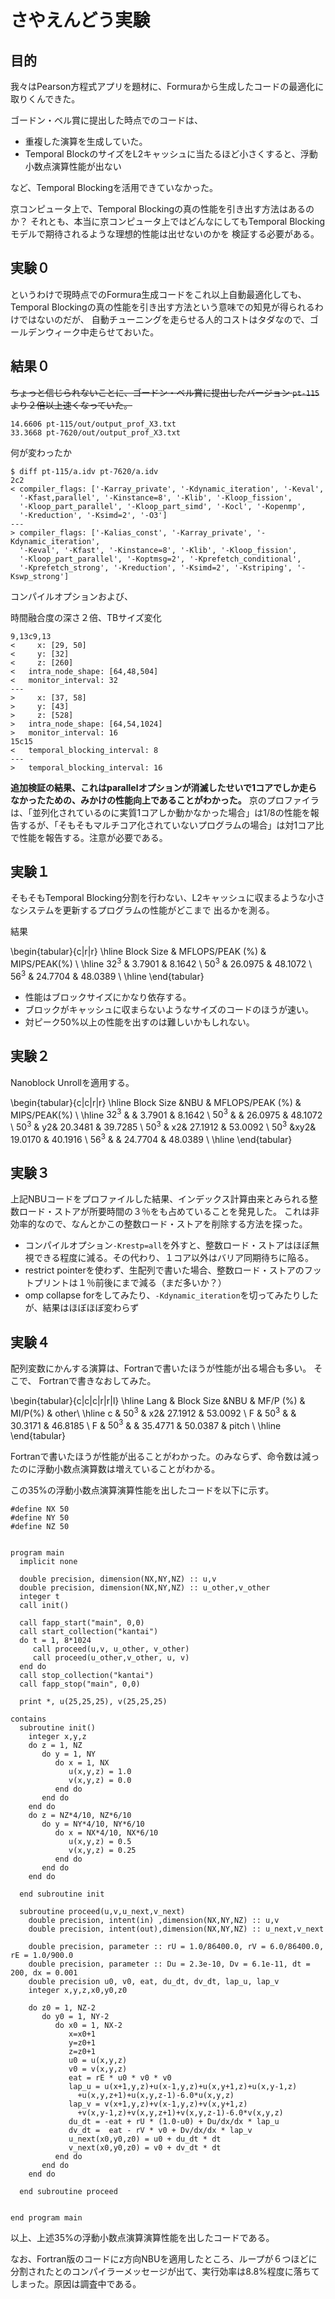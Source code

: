 
# さやえんどう実験

## 目的

我々はPearson方程式アプリを題材に、Formuraから生成したコードの最適化に取りくんできた。

ゴードン・ベル賞に提出した時点でのコードは、

- 重複した演算を生成していた。
- Temporal BlockのサイズをL2キャッシュに当たるほど小さくすると、浮動小数点演算性能が出ない

など、Temporal Blockingを活用できていなかった。

京コンピュータ上で、Temporal Blockingの真の性能を引き出す方法はあるのか？
それとも、本当に京コンピュータ上ではどんなにしてもTemporal Blockingモデルで期待されるような理想的性能は出せないのかを
検証する必要がある。


## 実験０

というわけで現時点でのFormura生成コードをこれ以上自動最適化しても、
Temporal Blockingの真の性能を引き出す方法という意味での知見が得られるわけではないのだが、
自動チューニングを走らせる人的コストはタダなので、ゴールデンウィーク中走らせておいた。

## 結果０

~~ちょっと信じられないことに、ゴードン・ベル賞に提出したバージョン `pt-115` より２倍以上速くなっていた。~~


```
14.6606 pt-115/out/output_prof_X3.txt
33.3668 pt-7620/out/output_prof_X3.txt
```


何が変わったか
```
$ diff pt-115/a.idv pt-7620/a.idv
2c2
< compiler_flags: ['-Karray_private', '-Kdynamic_iteration', '-Keval',
  '-Kfast,parallel', '-Kinstance=8', '-Klib', '-Kloop_fission',
  '-Kloop_part_parallel', '-Kloop_part_simd', '-Kocl', '-Kopenmp',
  '-Kreduction', '-Ksimd=2', '-O3']
---
> compiler_flags: ['-Kalias_const', '-Karray_private', '-Kdynamic_iteration',
  '-Keval', '-Kfast', '-Kinstance=8', '-Klib', '-Kloop_fission',
  '-Kloop_part_parallel', '-Koptmsg=2', '-Kprefetch_conditional',
  '-Kprefetch_strong', '-Kreduction', '-Ksimd=2', '-Kstriping', '-Kswp_strong']
```

コンパイルオプションおよび、


時間融合度の深さ２倍、TBサイズ変化

```
9,13c9,13
<     x: [29, 50]
<     y: [32]
<     z: [260]
<   intra_node_shape: [64,48,504]
<   monitor_interval: 32
---
>     x: [37, 58]
>     y: [43]
>     z: [528]
>   intra_node_shape: [64,54,1024]
>   monitor_interval: 16
15c15
<   temporal_blocking_interval: 8
---
>   temporal_blocking_interval: 16
```

**追加検証の結果、これはparallelオプションが消滅したせいで1コアでしか走らなかったための、みかけの性能向上であることがわかった。**
京のプロファイラは、「並列化されているのに実質1コアしか動かなかった場合」は1/8の性能を報告するが、「そもそもマルチコア化されていないプログラムの場合」は対1コア比で性能を報告する。注意が必要である。

## 実験１

そもそもTemporal Blocking分割を行わない、L2キャッシュに収まるような小さなシステムを更新するプログラムの性能がどこまで
出るかを測る。


結果

\begin{tabular}{c|r|r}
\hline
 Block Size    & MFLOPS/PEAK (\%) & MIPS/PEAK(\%) \\
 \hline
 $32^3$ &  3.7901  &  8.1642  \\
 $50^3$ &  26.0975  & 48.1072   \\
 $56^3$ & 24.7704   &  48.0389  \\
 \hline
\end{tabular}

- 性能はブロックサイズにかなり依存する。
- ブロックがキャッシュに収まらないようなサイズのコードのほうが速い。
- 対ピーク50\%以上の性能を出すのは難しいかもしれない。


## 実験２

Nanoblock Unrollを適用する。

\begin{tabular}{c|c|r|r}
\hline
 Block Size  &NBU  & MFLOPS/PEAK (\%) & MIPS/PEAK(\%) \\
 \hline
 $32^3$ &   &  3.7901  &   8.1642   \\
 $50^3$ &   & 26.0975  &  48.1072   \\
 $50^3$ & y2& 20.3481  &  39.7285   \\
 $50^3$ & x2& 27.1912  &  53.0092   \\
 $50^3$ &xy2& 19.0170  &  40.1916   \\
 $56^3$ &   & 24.7704  &  48.0389   \\
 \hline
\end{tabular}

## 実験３

上記NBUコードをプロファイルした結果、インデックス計算由来とみられる整数ロード・ストアが所要時間の３％をも占めていることを発見した。
これは非効率的なので、なんとかこの整数ロード・ストアを削除する方法を探った。

- コンパイルオプション`-Krestp=all`を外すと、整数ロード・ストアはほぼ無視できる程度に減る。その代わり、１コア以外はバリア同期待ちに陥る。
- restrict pointerを使わず、生配列で書いた場合、整数ロード・ストアのフットプリントは１％前後にまで減る（まだ多いか？）
- omp collapse forをしてみたり、`-Kdynamic_iteration`を切ってみたりしたが、結果はほぼほぼ変わらず

## 実験４

配列変数にかんする演算は、Fortranで書いたほうが性能が出る場合も多い。
そこで、
Fortranで書きなおしてみた。

\begin{tabular}{c|c|c|r|r|l}
\hline
 Lang & Block Size  &NBU  & MF/P (\%) & MI/P(\%) & other\\
 \hline
 c & $50^3$ & x2& 27.1912  &  53.0092   \\
 F & $50^3$ &   & 30.3171  &  46.8185   \\
 F & $50^3$ &   & 35.4771  &  50.0387  & pitch \\
 \hline
\end{tabular}

Fortranで書いたほうが性能が出ることがわかった。のみならず、命令数は減ったのに浮動小数点演算数は増えていることがわかる。

この35%の浮動小数点演算演算性能を出したコードを以下に示す。

```
#define NX 50
#define NY 50
#define NZ 50


program main
  implicit none

  double precision, dimension(NX,NY,NZ) :: u,v
  double precision, dimension(NX,NY,NZ) :: u_other,v_other
  integer t
  call init()

  call fapp_start("main", 0,0)
  call start_collection("kantai")
  do t = 1, 8*1024
     call proceed(u,v, u_other, v_other)
     call proceed(u_other,v_other, u, v)
  end do
  call stop_collection("kantai")
  call fapp_stop("main", 0,0)

  print *, u(25,25,25), v(25,25,25)

contains
  subroutine init()
    integer x,y,z
    do z = 1, NZ
       do y = 1, NY
          do x = 1, NX
             u(x,y,z) = 1.0
             v(x,y,z) = 0.0
          end do
       end do
    end do
    do z = NZ*4/10, NZ*6/10
       do y = NY*4/10, NY*6/10
          do x = NX*4/10, NX*6/10
             u(x,y,z) = 0.5
             v(x,y,z) = 0.25
          end do
       end do
    end do

  end subroutine init

  subroutine proceed(u,v,u_next,v_next)
    double precision, intent(in) ,dimension(NX,NY,NZ) :: u,v
    double precision, intent(out),dimension(NX,NY,NZ) :: u_next,v_next

    double precision, parameter :: rU = 1.0/86400.0, rV = 6.0/86400.0, rE = 1.0/900.0
    double precision, parameter :: Du = 2.3e-10, Dv = 6.1e-11, dt = 200, dx = 0.001
    double precision u0, v0, eat, du_dt, dv_dt, lap_u, lap_v
    integer x,y,z,x0,y0,z0

    do z0 = 1, NZ-2
       do y0 = 1, NY-2
          do x0 = 1, NX-2
             x=x0+1
             y=z0+1
             z=z0+1
             u0 = u(x,y,z)
             v0 = v(x,y,z)
             eat = rE * u0 * v0 * v0
             lap_u = u(x+1,y,z)+u(x-1,y,z)+u(x,y+1,z)+u(x,y-1,z)
               +u(x,y,z+1)+u(x,y,z-1)-6.0*u(x,y,z)
             lap_v = v(x+1,y,z)+v(x-1,y,z)+v(x,y+1,z)
               +v(x,y-1,z)+v(x,y,z+1)+v(x,y,z-1)-6.0*v(x,y,z)
             du_dt = -eat + rU * (1.0-u0) + Du/dx/dx * lap_u
             dv_dt =  eat - rV * v0 + Dv/dx/dx * lap_v
             u_next(x0,y0,z0) = u0 + du_dt * dt
             v_next(x0,y0,z0) = v0 + dv_dt * dt
          end do
       end do
    end do

  end subroutine proceed


end program main

```
以上、上述35%の浮動小数点演算演算性能を出したコードである。

なお、Fortran版のコードにz方向NBUを適用したところ、ループが６つほどに分割されたとのコンパイラーメッセージが出て、実行効率は8.8%程度に落ちてしまった。原因は調査中である。
